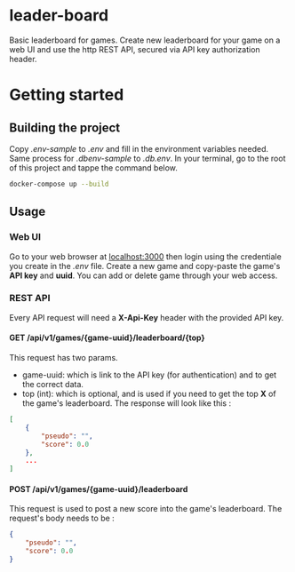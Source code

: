 # leader-board
Basic leaderboard for games. Create new leaderboard for your game on a web UI and use the http REST API, secured via API key authorization header.
# Getting started
## Building the project
Copy *.env-sample* to *.env* and fill in the environment variables needed. 
Same process for *.dbenv-sample* to *.db.env*.
In your terminal, go to the root of this project and tappe the command below.
```bash
docker-compose up --build
```
## Usage
### Web UI
Go to your web browser at [localhost:3000](localhost:3000) then login using the credentiale you create in the *.env* file. 
Create a new game and copy-paste the game's **API key** and **uuid**.
You can add or delete game through your web access.
### REST API
Every API request will need a **X-Api-Key** header with the provided API key. 
#### GET /api/v1/games/{game-uuid}/leaderboard/{top}
This request has two params.
* game-uuid: which is link to the API key (for authentication) and to get the correct data.
* top (int): which is optional, and is used if you need to get the top **X** of the game's leaderboard.
The response will look like this :
```json
[
    { 
        "pseudo": "",
        "score": 0.0
    },
    ...
]
```
#### POST /api/v1/games/{game-uuid}/leaderboard
This request is used to post a new score into the game's leaderboard. The request's body needs to be :
```json
{ 
    "pseudo": "",
    "score": 0.0
}
```
